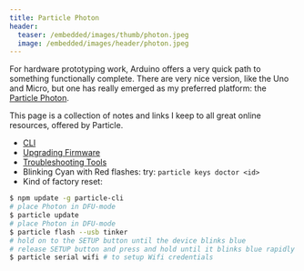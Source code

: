 ```yaml
---
title: Particle Photon
header:
  teaser: /embedded/images/thumb/photon.jpeg
  image: /embedded/images/header/photon.jpeg
---
```


For hardware prototyping work, Arduino offers a very quick path to something functionally complete. There are very nice version, like the Uno and Micro, but one has really emerged as my preferred platform: the [Particle Photon](https://www.particle.io/products/hardware/photon-wifi-dev-kit).

This page is a collection of notes and links I keep to all great online resources, offered by Particle.

* [CLI](https://docs.particle.io/guide/tools-and-features/cli/photon/)
* [Upgrading Firmware](https://docs.particle.io/support/troubleshooting/firmware-upgrades/core/)
* [Troubleshooting Tools](https://docs.particle.io/support/troubleshooting/troubleshooting-tools/photon/)
* Blinking Cyan with Red flashes: try: `particle keys doctor <id>`
* Kind of factory reset:

```bash
$ npm update -g particle-cli
# place Photon in DFU-mode
$ particle update
# place Photon in DFU-mode
$ particle flash --usb tinker
# hold on to the SETUP button until the device blinks blue
# release SETUP button and press and hold until it blinks blue rapidly to clear wifi credentials
$ particle serial wifi # to setup Wifi credentials
```
